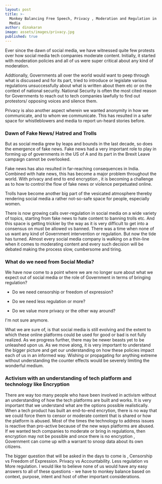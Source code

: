 ```yaml
---
layout: post
title: >-
  Monkey Balancing Free Speech, Privacy , Moderation and Regulation in Social
  Media
author: dinakaran
image: assets/images/privacy.jpg
published: true
---
```

Ever since the dawn of social media, we have witnessed quite few protests over how social media tech companies moderate content. Initially, it started with moderation policies and all of us were super critical about any kind of moderation. 

Addtionally, Governments all over the world would want to peep through what is discussed and for its part, tried to introduce or legislate various regulations unsuccessfully about what is written about them etc or on the context of national security. National Security is often the most cited reason for Governments to reach out to tech companies lawfully to find out protestors/ opposing voices and silence them. 

Privacy is also another aspect wherein we wanted  anonymity in how we communicate, and to whom we communicate. This has resulted in a safer space for whistleblowers and media to report un-heard stories before.

### Dawn of Fake News/ Hatred and Trolls

But as social media grew by leaps and bounds in the last decade, so does the emergence of fake news. Fake news had a very important role to play in forming up of governments in the US of A and its part in the Brexit Leave campaign cannot be overlooked. 

Fake news has also resulted in far-reaching consequences in India. Combined with hate news, this has become a major problem throughout the world. With privacy and end to end encryption , it is becoming a challenge as to how to control the flow of fake news or violence perpetuated online.

Trolls have become another big part of the vesicated atmosphere thereby rendering social media a rather not-so-safe space for people, especially women. 

There is now growing calls over-regulation in social media on a wide variety of topics, starting from fake news to hate content to banning trolls etc. And this space is getting trickier by the way as it is very difficult to get into a consensus on must be allowed vs banned. There was a time when none of us want any kind of Government intervention or regulation. But now the tide has turned. Almost every social media company is walking on a thin-line when it comes to moderating content and every such decision will be debated making the process slow, cumbersome and tiring.

### What do we need from Social Media?

We have now come to a point where we are no longer sure about what we expect out of social media or the role of Government in terms of bringing regulation?

- Do we need censorship or freedom of expression? 
 
- Do we need less regulation or more? 

- Do we value more privacy or the other way around?


I'm not sure anymore.

What we are sure of, is that social media is still evolving and the extent to which these online platforms could be used for good or bad is not fully realized. As we progress further, there may be newer beasts yet to be unleashed upon us. As we move along, it is very important to understand the bigger picture and get our understanding on how these policies impact each of us in an informed way. Wishing or propagating for anything extreme without understanding the counter effects would be severely limiting the wonderful medium. 

### Activism with an understanding of tech platform and technology like Encryption

There are way too many people who have been involved in activism without an understanding of how the tech platforms are built and works. It is very important that we understand what are the options possible realistically. When a tech product has built an end-to-end encrytion, there is no way that we could force them to censor or moderate content that is shared or how the platform is abused. Most of the times the technology to address issues is reactive than pro-active because of the new ways platforms are abused. If we wanted tech companies to moderate or bring in regulations, then encryption may not be possible and once there is no encryption , Government can  come up with a warrant to snoop data about its own citizens. 

The bigger question that will be asked in the days to come is , Censorship vs Freedom of Expression. Privacy vs Accountability. Less regulation vs More regulation. I would like to believe none of us would have any easy answers to all of these questions - we have to monkey balance based on context, purpose, intent and host of other important considerations.